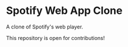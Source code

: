 
# Spotify Web App Clone

A clone of Spotify's web player.

This repository is open for contributions!

